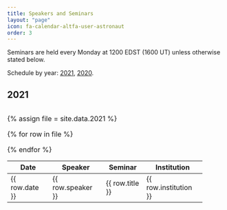 ```yaml
---
title: Speakers and Seminars
layout: "page"
icon: fa-calendar-altfa-user-astronaut
order: 3
---
```


Seminars are held every Monday at 1200 EDST (1600 UT) unless otherwise stated below.

Schedule by year: <a href="#2021">2021</a>, <a href="#2020">2020</a>. 

<h2><a id="2021">2021</a></h2>

<div class="display compact" style="height:100%; width:90%; font-size:	16px; overflow:auto;">

<table id="catalogue" class="display">
<thead>
<tr class="header">
<th style="font-size: 16px" data-sort>Date</th>
<th style="font-size: 16px">Speaker</th>
<th style="font-size: 16px">Seminar</th>
<th style="font-size: 16px">Institution</th>

</tr>
</thead>
<tbody>

{% assign file = site.data.2021 %}

{% for row in file %}
  <tr>
  <td> {{ row.date }} </td>
  <td> {{ row.speaker }}</td>
  <td> {{ row.title }} </td>
  <td> {{ row.institution }} </td>
  </tr>
{% endfor %}
</tbody>
</table>

</div>